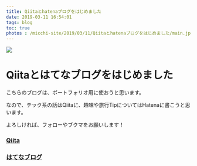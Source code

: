 ```yaml
---
title: Qiitaとhatenaブログをはじめました
date: 2019-03-11 16:54:01
tags: blog
toc: true
photos : /micchi-site/2019/03/11/Qiitaとhatenaブログをはじめました/main.jpg
---
```


![](/micchi-site/2019/03/11/Qiitaとhatenaブログをはじめました/main.jpg)

# Qiitaとはてなブログをはじめました

こちらのブログは、ポートフォリオ用に使おうと思います。

なので、テック系の話はQiitaに、趣味や旅行TipについてはHatenaに書こうと思います。

よろしければ、フォローやブクマをお願いします！

### [Qiita](https://qiita.com/nyu___nS)
### [はてなブログ](https://misetermakku.hatenablog.com/)
